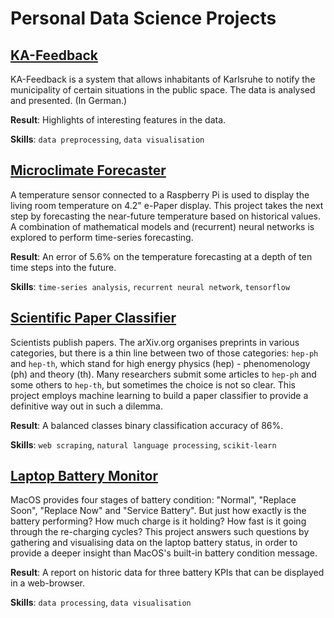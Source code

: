 # Personal Data Science Projects

## [KA-Feedback](KA-Feedback/)

KA-Feedback is a system that allows inhabitants of Karlsruhe to notify the municipality of certain situations in the public space. The data is analysed and presented. (In German.)

__Result__: Highlights of interesting features in the data.

__Skills__: `data preprocessing`, `data visualisation`

## [Microclimate Forecaster](MicroclimateForecaster/)

A temperature sensor connected to a Raspberry Pi is used to display the living room temperature on 4.2" e-Paper display. This project takes the next step by forecasting the near-future temperature based on historical values. A combination of mathematical models and (recurrent) neural networks is explored to perform time-series forecasting.

__Result__: An error of 5.6% on the temperature forecasting at a depth of ten time steps into the future.

__Skills__: `time-series analysis`, `recurrent neural network`, `tensorflow`

## [Scientific Paper Classifier](ScientificPaperClassifier/)

Scientists publish papers. The arXiv.org organises preprints in various categories, but there is a thin line between two of those categories: `hep-ph` and `hep-th`, which stand for high energy physics (hep) - phenomenology (ph) and theory (th). Many researchers submit some articles to `hep-ph` and some others to `hep-th`, but sometimes the choice is not so clear. This project employs machine learning to build a paper classifier to provide a definitive way out in such a dilemma.

__Result__: A balanced classes binary classification accuracy of 86%.

__Skills__: `web scraping`, `natural language processing`, `scikit-learn`

## [Laptop Battery Monitor](LaptopBatteryMonitor/)

MacOS provides four stages of battery condition: "Normal", "Replace Soon", "Replace Now" and "Service Battery". But just how exactly is the battery performing? How much charge is it holding? How fast is it going through the re-charging cycles? This project answers such questions by gathering and visualising data on the laptop battery status, in order to provide a deeper insight than MacOS's built-in battery condition message.

__Result__: A report on historic data for three battery KPIs that can be displayed in a web-browser.

__Skills__: `data processing`, `data visualisation`